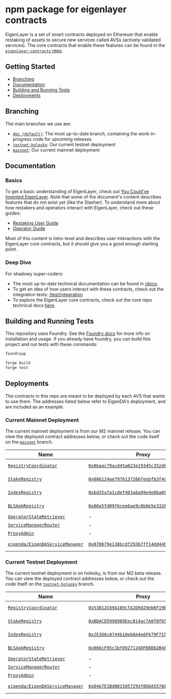 [core-docs-dev]: https://github.com/Layr-Labs/eigenlayer-contracts/tree/dev/docs
[core-repo]: https://github.com/Layr-Labs/eigenlayer-contracts

# npm package for eigenlayer contracts

EigenLayer is a set of smart contracts deployed on Ethereum that enable restaking of assets to secure new services called AVSs (actively validated services). The core contracts that enable these features can be found in the [`eigenlayer-contracts` repo][core-repo].

## Getting Started

* [Branching](#branching)
* [Documentation](#documentation)
* [Building and Running Tests](#building-and-running-tests)
* [Deployments](#deployments)

## Branching

The main branches we use are:
* [`dev (default)`](https://github.com/Layr-Labs/eigenlayer-middleware/tree/dev): The most up-to-date branch, containing the work-in-progress code for upcoming releases
* [`testnet-holesky`](https://github.com/Layr-Labs/eigenlayer-middleware/tree/testnet-holesky): Our current testnet deployment
* [`mainnet`](https://github.com/Layr-Labs/eigenlayer-middleware/tree/mainnet): Our current mainnet deployment

## Documentation

### Basics

To get a basic understanding of EigenLayer, check out [You Could've Invented EigenLayer](https://www.blog.eigenlayer.xyz/ycie/). Note that some of the document's content describes features that do not exist yet (like the Slasher). To understand more about how restakers and operators interact with EigenLayer, check out these guides:
* [Restaking User Guide](https://docs.eigenlayer.xyz/restaking-guides/restaking-user-guide)
* [Operator Guide](https://docs.eigenlayer.xyz/operator-guides/operator-introduction)

Most of this content is intro-level and describes user interactions with the EigenLayer core contracts, but it should give you a good enough starting point.

### Deep Dive

For shadowy super-coders:
* The most up-to-date technical documentation can be found in [/docs](/docs).
* To get an idea of how users interact with these contracts, check out the integration tests: [/test/integration](./test/integration)
* To explore the EigenLayer core contracts, check out the core repo technical docs [here][core-docs-dev].

## Building and Running Tests

This repository uses Foundry. See the [Foundry docs](https://book.getfoundry.sh/) for more info on installation and usage. If you already have foundry, you can build this project and run tests with these commands:

```sh
foundryup

forge build
forge test
```

## Deployments

The contracts in this repo are meant to be deployed by each AVS that wants to use them. The addresses listed below refer to EigenDA's deployment, and are included as an example.

### Current Mainnet Deployment

The current mainnet deployment is from our M2 mainnet release. You can view the deployed contract addresses below, or check out the code itself on the [`mainnet`](https://github.com/Layr-Labs/eigenlayer-middleware/tree/mainnet) branch.

| Name | Proxy | Implementation | Notes |
| -------- | -------- | -------- | -------- |
[`RegistryCoordinator`](https://github.com/Layr-Labs/eigenlayer-middleware/blob/mainnet/src/RegistryCoordinator.sol) | [`0x0baac79acd45a023e19345c352d8a7a83c4e5656`](https://etherscan.io/address/0x0baac79acd45a023e19345c352d8a7a83c4e5656#readProxyContract) | [`0xd3e0...EECF`](https://etherscan.io/address/0xd3e09a0c2a9a6fdf5e92ae65d3cc090a4df8eecf#code) | Proxy: [`TUP@4.7.1`](https://github.com/OpenZeppelin/openzeppelin-contracts/blob/v4.7.1/contracts/proxy/transparent/TransparentUpgradeableProxy.sol) |
[`StakeRegistry`](https://github.com/Layr-Labs/eigenlayer-middleware/blob/mainnet/src/StakeRegistry.sol) | [`0x006124ae7976137266feebfb3f4d2be4c073139d`](https://etherscan.io/address/0x006124ae7976137266feebfb3f4d2be4c073139d#readProxyContract) | [`0x1C46...dd96`](https://etherscan.io/address/0x1c468cf7089d263c2f53e2579b329b16abc4dd96#code) | Proxy: [`TUP@4.7.1`](https://github.com/OpenZeppelin/openzeppelin-contracts/blob/v4.7.1/contracts/proxy/transparent/TransparentUpgradeableProxy.sol) |
[`IndexRegistry`](https://github.com/Layr-Labs/eigenlayer-middleware/blob/mainnet/src/IndexRegistry.sol) | [`0xbd35a7a1cdef403a6a99e4e8ba0974d198455030`](https://etherscan.io/address/0xbd35a7a1cdef403a6a99e4e8ba0974d198455030#readProxyContract) | [`0x1ae0...a14c`](https://etherscan.io/address/0x1ae0b73118906f39d5ed30ae4a484ce2f479a14c#code) | Proxy: [`TUP@4.7.1`](https://github.com/OpenZeppelin/openzeppelin-contracts/blob/v4.7.1/contracts/proxy/transparent/TransparentUpgradeableProxy.sol) |
[`BLSApkRegistry`](https://github.com/Layr-Labs/eigenlayer-middleware/blob/mainnet/src/BLSApkRegistry.sol) | [`0x00a5fd09f6cee6ae9c8b0e5e33287f7c82880505`](https://etherscan.io/address/0x00a5fd09f6cee6ae9c8b0e5e33287f7c82880505#readProxyContract) | [`0x5d0B...eD2b`](https://etherscan.io/address/0x5d0b9ce2e277daf508528e9f6bf6314e79e4ed2b#code) | Proxy: [`TUP@4.7.1`](https://github.com/OpenZeppelin/openzeppelin-contracts/blob/v4.7.1/contracts/proxy/transparent/TransparentUpgradeableProxy.sol) |
[`OperatorStateRetriever`](https://github.com/Layr-Labs/eigenlayer-middleware/blob/mainnet/src/OperatorStateRetriever.sol) | - | [`0xD5D7...8C31`](https://etherscan.io/address/0xd5d7fb4647ce79740e6e83819efdf43fa74f8c31#code) | |
[`ServiceManagerRouter`](https://github.com/Layr-Labs/eigenlayer-middleware/blob/mainnet/src/ServiceManagerRouter.sol) | - | [`0x518D...09eA`](https://etherscan.io/address/0x518d5140b5c935fe094f00f2dd64f2f95c4f09ea#code) | |
[`ProxyAdmin`](https://github.com/OpenZeppelin/openzeppelin-contracts/blob/v4.7.1/contracts/proxy/transparent/ProxyAdmin.sol) | - | [`0x8247...2E99`](https://etherscan.io/address/0x8247ef5705d3345516286b72bfe6d690197c2e99#code) | |
[`eigenda/EigenDAServiceManager`](https://github.com/Layr-Labs/eigenda/blob/08d8781a2165c159ac9bb502dd61ed6ed340601c/contracts/src/core/EigenDAServiceManager.sol) | [`0x870679e138bcdf293b7ff14dd44b70fc97e12fc0`](https://etherscan.io/address/0x870679e138bcdf293b7ff14dd44b70fc97e12fc0#readProxyContract) | [`0xF5fD...899e`](https://etherscan.io/address/0xf5fd25a90902c27068cf5ebe53be8da693ac899e#code) | Proxy: [`TUP@4.7.1`](https://github.com/OpenZeppelin/openzeppelin-contracts/blob/v4.7.1/contracts/proxy/transparent/TransparentUpgradeableProxy.sol) |

### Current Testnet Deployment

The current testnet deployment is on holesky, is from our M2 beta release. You can view the deployed contract addresses below, or check out the code itself on the [`testnet-holesky`](https://github.com/Layr-Labs/eigenlayer-middleware/tree/testnet-holesky) branch.

| Name | Proxy | Implementation | Notes |
| -------- | -------- | -------- | -------- |
[`RegistryCoordinator`](https://github.com/Layr-Labs/eigenlayer-middleware/blob/testnet-holesky/src/RegistryCoordinator.sol) | [`0x53012C69A189cfA2D9d29eb6F19B32e0A2EA3490`](https://holesky.etherscan.io/address/0x53012C69A189cfA2D9d29eb6F19B32e0A2EA3490) | [`0xC908...bfa0`](https://holesky.etherscan.io/address/0xC908fAFAE29B5C9F0b5E0Da1d3025b8d6D42bfa0) | Proxy: [`TUP@4.7.1`](https://github.com/OpenZeppelin/openzeppelin-contracts/blob/v4.7.1/contracts/proxy/transparent/TransparentUpgradeableProxy.sol) |
[`StakeRegistry`](https://github.com/Layr-Labs/eigenlayer-middleware/blob/testnet-holesky/src/StakeRegistry.sol) | [`0xBDACD5998989Eec814ac7A0f0f6596088AA2a270`](https://holesky.etherscan.io/address/0xBDACD5998989Eec814ac7A0f0f6596088AA2a270) | [`0xa8d2...98E5`](https://holesky.etherscan.io/address/0xa8d25410c3e3347d93647f10FB6961069BEc98E5) | Proxy: [`TUP@4.7.1`](https://github.com/OpenZeppelin/openzeppelin-contracts/blob/v4.7.1/contracts/proxy/transparent/TransparentUpgradeableProxy.sol) |
[`IndexRegistry`](https://github.com/Layr-Labs/eigenlayer-middleware/blob/testnet-holesky/src/IndexRegistry.sol) | [`0x2E3D6c0744b10eb0A4e6F679F71554a39Ec47a5D`](https://holesky.etherscan.io/address/0x2E3D6c0744b10eb0A4e6F679F71554a39Ec47a5D) | [`0x889B...420d`](https://holesky.etherscan.io/address/0x889B040116f453D89e9d6d692Ad70Edd7357420d) | Proxy: [`TUP@4.7.1`](https://github.com/OpenZeppelin/openzeppelin-contracts/blob/v4.7.1/contracts/proxy/transparent/TransparentUpgradeableProxy.sol) |
[`BLSApkRegistry`](https://github.com/Layr-Labs/eigenlayer-middleware/blob/testnet-holesky/src/BLSApkRegistry.sol) | [`0x066cF95c1bf0927124DFB8B02B401bc23A79730D`](https://holesky.etherscan.io/address/0x066cF95c1bf0927124DFB8B02B401bc23A79730D) | [`0x885C...e064`](https://holesky.etherscan.io/address/0x885C0CC8118E428a2C04de58A93eB15Ed4F0e064) | Proxy: [`TUP@4.7.1`](https://github.com/OpenZeppelin/openzeppelin-contracts/blob/v4.7.1/contracts/proxy/transparent/TransparentUpgradeableProxy.sol) |
[`OperatorStateRetriever`](https://github.com/Layr-Labs/eigenlayer-middleware/blob/testnet-holesky/src/OperatorStateRetriever.sol) | - | [`0xB4ba...6C67`](https://holesky.etherscan.io/address/0xB4baAfee917fb4449f5ec64804217bccE9f46C67) | |
[`ServiceManagerRouter`](https://github.com/Layr-Labs/eigenlayer-middleware/blob/testnet-holesky/src/ServiceManagerRouter.sol) | - | [`0x4463...5a37`](https://holesky.etherscan.io/address/0x44632dfBdCb6D3E21EF613B0ca8A6A0c618F5a37#code) | |
[`ProxyAdmin`](https://github.com/OpenZeppelin/openzeppelin-contracts/blob/v4.7.1/contracts/proxy/transparent/ProxyAdmin.sol) | - | [`0xB043...5c15`](https://holesky.etherscan.io/address/0xB043055dd967A382577c2f5261fA6428f2905c15) | |
[`eigenda/EigenDAServiceManager`](https://github.com/Layr-Labs/eigenda/blob/a33b41561cc3fb4cd6d50a8738e4c5dca43ec0a5/contracts/src/core/EigenDAServiceManager.sol) | [`0xD4A7E1Bd8015057293f0D0A557088c286942e84b`](https://holesky.etherscan.io/address/0xD4A7E1Bd8015057293f0D0A557088c286942e84b) | [`0xa722...67f3`](https://holesky.etherscan.io/address/0xa7227485e6C693AC4566fe168C5E3647c5c267f3) | Proxy: [`TUP@4.7.1`](https://github.com/OpenZeppelin/openzeppelin-contracts/blob/v4.7.1/contracts/proxy/transparent/TransparentUpgradeableProxy.sol) |

